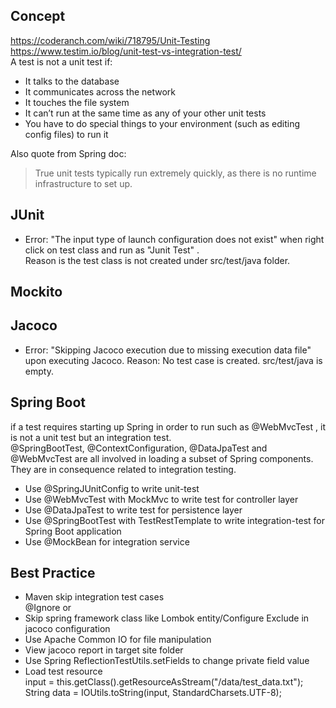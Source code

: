 ## Concept
https://coderanch.com/wiki/718795/Unit-Testing
https://www.testim.io/blog/unit-test-vs-integration-test/  
A test is not a unit test if:
- It talks to the database
- It communicates across the network
- It touches the file system
- It can’t run at the same time as any of your other unit tests
- You have to do special things to your environment (such as editing config files) to run it

Also quote from Spring doc:  
>True unit tests typically run extremely quickly, as there is no runtime infrastructure to set up.  

## JUnit
- Error: "The input type of launch configuration does not exist" when right click on test class and run as "Junit Test" .  
  Reason is the test class is not created under src/test/java folder.  

## Mockito  

## Jacoco
- Error: "Skipping Jacoco execution due to missing execution data file" upon executing Jacoco.
  Reason: No test case is created. src/test/java is empty.

## Spring Boot
if a test requires starting up Spring in order to run such as @WebMvcTest , it is not a unit test but an integration test.  
@SpringBootTest, @ContextConfiguration, @DataJpaTest and @WebMvcTest are all involved in loading a subset of Spring components. They are in consequence related to integration testing.  
- Use @SpringJUnitConfig to write unit-test
- Use @WebMvcTest with MockMvc to write test for controller layer
- Use @DataJpaTest to write test for persistence layer
- Use @SpringBootTest with TestRestTemplate to write integration-test for Spring Boot application
- Use @MockBean for integration service

## Best Practice
- Maven skip integration test cases  
  @Ignore or 
- Skip spring framework class like Lombok entity/Configure
  Exclude in jacoco configuration
- Use Apache Common IO for file manipulation
- View jacoco report in target site folder
- Use Spring ReflectionTestUtils.setFields to change private field value
- Load test resource  
  input = this.getClass().getResourceAsStream("/data/test_data.txt");
  String data = IOUtils.toString(input, StandardCharsets.UTF-8);